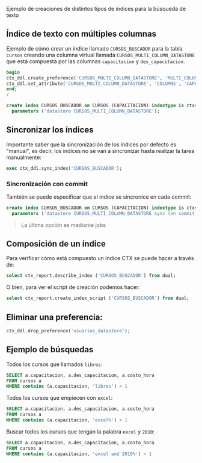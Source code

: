 Ejemplo de creaciones de distintos tipos de índices para la búsqueda de texto

## Índice de texto con múltiples columnas
Ejemplo de cómo crear un índice llamado `CURSOS_BUSCADOR` para la tabla `cursos` creando una columna virtual llamada `CURSOS_MULTI_COLUMN_DATASTORE` que está compuesta por las columnas `capacitacion` y `des_capacitacion`.

```sql
begin
ctx_ddl.create_preference('CURSOS_MULTI_COLUMN_DATASTORE', 'MULTI_COLUMN_DATASTORE');
ctx_ddl.set_attribute('CURSOS_MULTI_COLUMN_DATASTORE', 'COLUMNS', 'CAPACITACION, DES_CAPACITACION');
end;
/

create index CURSOS_BUSCADOR on CURSOS (CAPACITACION) indextype is ctxsys.context
  parameters ('datastore CURSOS_MULTI_COLUMN_DATASTORE');
```



## Sincronizar los índices

Importante saber que la sincronización de los índices por defecto es "manual", es decir, los índices no se van a sincronizar hasta realizar la tarea manualmente:
```sql
exec ctx_ddl.sync_index('CURSOS_BUSCADOR');
```

### Sincronización con commit

También se puede especificar que el índice se sincronice en cada commit:
```sql
create index CURSOS_BUSCADOR on CURSOS (CAPACITACION) indextype is ctxsys.context
  parameters ('datastore CURSOS_MULTI_COLUMN_DATASTORE sync (on commit)');
```
 >  La última opción es mediante jobs
 
## Composición de un índice
Para verificar cómo está compuesto un índice CTX se puede hacer a través de:
 
```sql
select ctx_report.describe_index ('CURSOS_BUSCADOR') from dual;
```
O bien, para ver el script de creación podemos hacer:

```sql
select ctx_report.create_index_script ('CURSOS_BUSCADOR') from dual;
```

## Eliminar una preferencia:
```sql
ctx_ddl.drop_preference('usuarios_datastore');
```

## Ejemplo de búsquedas

Todos los cursos que llamados `libres`: 
```sql
SELECT a.capacitacion, a.des_capacitacion, a.costo_hora
FROM cursos a
WHERE contains (a.capacitacion, 'libres') > 1
```

Todos los cursos que empiecen con `excel`: 
```sql
SELECT a.capacitacion, a.des_capacitacion, a.costo_hora
FROM cursos a
WHERE contains (a.capacitacion, 'excel%') > 1
```

Buscar todos los cursos que tengan la palabra `excel` y `2010`: 
```sql
SELECT a.capacitacion, a.des_capacitacion, a.costo_hora
FROM cursos a
WHERE contains (a.capacitacion, 'excel and 2010%') > 1
```

